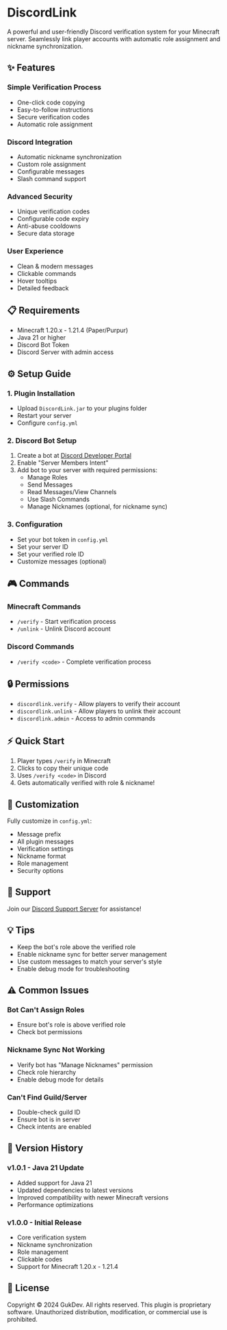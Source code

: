# DiscordLink

A powerful and user-friendly Discord verification system for your Minecraft server. Seamlessly link player accounts with automatic role assignment and nickname synchronization.

## ✨ Features

### Simple Verification Process
- One-click code copying
- Easy-to-follow instructions
- Secure verification codes
- Automatic role assignment

### Discord Integration
- Automatic nickname synchronization
- Custom role assignment
- Configurable messages
- Slash command support

### Advanced Security
- Unique verification codes
- Configurable code expiry
- Anti-abuse cooldowns
- Secure data storage

### User Experience
- Clean & modern messages
- Clickable commands
- Hover tooltips
- Detailed feedback

## 📋 Requirements
- Minecraft 1.20.x - 1.21.4 (Paper/Purpur)
- Java 21 or higher
- Discord Bot Token
- Discord Server with admin access

## ⚙️ Setup Guide

### 1. Plugin Installation
- Upload `DiscordLink.jar` to your plugins folder
- Restart your server
- Configure `config.yml`

### 2. Discord Bot Setup
1. Create a bot at [Discord Developer Portal](https://discord.com/developers/applications)
2. Enable "Server Members Intent"
3. Add bot to your server with required permissions:
   - Manage Roles
   - Send Messages
   - Read Messages/View Channels
   - Use Slash Commands
   - Manage Nicknames (optional, for nickname sync)

### 3. Configuration
- Set your bot token in `config.yml`
- Set your server ID
- Set your verified role ID
- Customize messages (optional)

## 🎮 Commands

### Minecraft Commands
- `/verify` - Start verification process
- `/unlink` - Unlink Discord account

### Discord Commands
- `/verify <code>` - Complete verification process

## 🔒 Permissions
- `discordlink.verify` - Allow players to verify their account
- `discordlink.unlink` - Allow players to unlink their account
- `discordlink.admin` - Access to admin commands

## ⚡ Quick Start
1. Player types `/verify` in Minecraft
2. Clicks to copy their unique code
3. Uses `/verify <code>` in Discord
4. Gets automatically verified with role & nickname!

## 🎨 Customization

Fully customize in `config.yml`:
- Message prefix
- All plugin messages
- Verification settings
- Nickname format
- Role management
- Security options

## 📝 Support
Join our [Discord Support Server](https://discord.gg/wMZBfMnNkM) for assistance!

## 💡 Tips
- Keep the bot's role above the verified role
- Enable nickname sync for better server management
- Use custom messages to match your server's style
- Enable debug mode for troubleshooting

## ⚠️ Common Issues

### Bot Can't Assign Roles
- Ensure bot's role is above verified role
- Check bot permissions

### Nickname Sync Not Working
- Verify bot has "Manage Nicknames" permission
- Check role hierarchy
- Enable debug mode for details

### Can't Find Guild/Server
- Double-check guild ID
- Ensure bot is in server
- Check intents are enabled

## 🔄 Version History

### v1.0.1 - Java 21 Update
- Added support for Java 21
- Updated dependencies to latest versions
- Improved compatibility with newer Minecraft versions
- Performance optimizations

### v1.0.0 - Initial Release
- Core verification system
- Nickname synchronization
- Role management
- Clickable codes
- Support for Minecraft 1.20.x - 1.21.4

## 📜 License
Copyright © 2024 GukDev. All rights reserved.
This plugin is proprietary software. Unauthorized distribution, modification, or commercial use is prohibited. 